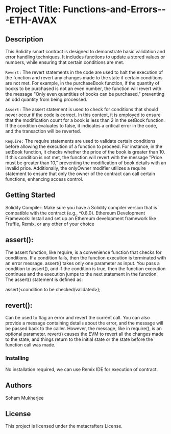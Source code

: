 # Project Title: Functions-and-Errors---ETH-AVAX

## Description

This Solidity smart contract is designed to demonstrate basic validation and error handling techniques. It includes functions to update a stored values or numbers, while ensuring that certain conditions are met.

`Revert:` The revert statements in the code are used to halt the execution of the function and revert any changes made to the state if certain conditions are not met. For example, in the purchaseBook function, if the quantity of books to be purchased is not an even number, the function will revert with the message "Only even quantities of books can be purchased," preventing an odd quantity from being processed.


`Assert:` The assert statement is used to check for conditions that should never occur if the code is correct. In this context, it is employed to ensure that the modification count for a book is less than 2 in the setBook function. If the condition evaluates to false, it indicates a critical error in the code, and the transaction will be reverted.


`Require:` The require statements are used to validate certain conditions before allowing the execution of a function to proceed. For instance, in the setBook function, it checks whether the price of the book is greater than 10. If this condition is not met, the function will revert with the message "Price must be greater than 10," preventing the modification of book details with an invalid price. Additionally, the onlyOwner modifier utilizes a require statement to ensure that only the owner of the contract can call certain functions, enhancing access control.


## Getting Started

Solidity Compiler: Make sure you have a Solidity compiler version that is compatible with the contract (e.g., ^0.8.0).
Ethereum Development Framework: Install and set up an Ethereum development framework like Truffle, Remix, or any other of your choice

## assert(): 
The assert function, like require, is a convenience function that checks for conditions. If a condition fails, then the function execution is terminated with an error message.
assert() takes only one parameter as input. You pass a condition to assert(), and if the condition is true, then the function execution continues and the execution jumps to the next statement in the function. The assert() statement is defined as:

assert(<condition to be checked/validated>);

## revert():
Can be used to flag an error and revert the current call. You can also provide a message containing details about the error, and the message will be passed back to the caller. However, the message, like in require(), is an optional parameter. revert() causes the EVM to revert all the changes made to the state, and things return to the initial state or the state before the function call was made.

### Installing

No installation required, we can use Remix IDE for execution of contract.


## Authors
Soham Mukherjee

## License

This project is licensed under the metacrafters License.
